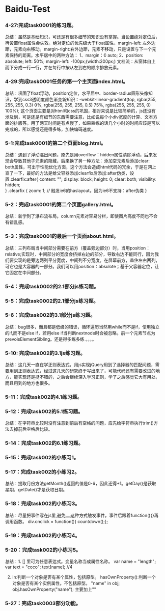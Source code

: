 ﻿# Baidu-Test

### 4-27:完成task0001的练习题。
总结：虽然是基础知识，可还是有很多细节的知识没有掌握。当设置绝对定位后，再设置float属性会失效。绝对定位的优先级大于float属性。margin-left: 左外边距，元素向右移动。margin-right:右外边距，元素不移动，只是设置与下一个元素保持的距离。水平居中的两种方法：
1、margin：0 auto;
2、position: absolute;
     left: 50%;
     margin-left: -100px;(width:200px;)
文档流：从窗体自上而下分成一行一行，并在每行中按从左到右的顺序排放元素。

### 4-29:完成task0001任务的第一个主页面index.html。
总结：巩固了float浮动，position定位，水平居中、border-radius圆形头像知识，学到css3透明度颜色渐变新知识：-webkit-linear-gradient(top, rgba(255, 255, 255, 0.3) 0%, rgba(255, 255, 255, 0.5) 75%, rgba(255, 255, 255, 0) 100%); 这个页面主要是对html和css的巩固，相对来说是比较简单的，js还没有涉及到，可是还是有细节的东西需要注意，比如说每个小div宽度的计算、文本方面的排版等。用了两天时间是有点慢了，如果熟练的话几个小时的时间应该是可以完成的，所以感觉还是得多练，加快编码速度。


### 5-1:完成task0001的第二个页面blog.html。
总结：遇到了浮动溢出问题，原先是用overflow：hidden属性清除浮动，后来发现会导致其他子元素的隐藏，后来换了另一种方法：添加空元素后添加clear: both属性，可出于性能优化方面，这个方法会造成html代码的冗余，于是在网上查了一下，最好的方法是给父容器添加clearfix后添加:after伪类，设置.clearfix:after{
  content: ""; 
  display: block; 
  height: 0; 
  clear: both; 
  visibility: hidden;  
}
.clearfix {
zoom: 1; // 触发ie6的haslayout，因为ie6不支持：after伪类
}

### 5-2：完成task0001的第二个页面gallery.html。
总结：新学到了瀑布流布局，column元素对容易分栏，即使图片高度不同也不会有错乱感。

### 5-3：完成task0001的最后一个页面about.html。
总结：三列布局当中间部分需要在前方（覆盖旁边部分）时，当用position：relative;实现时，中间部分的宽度会挤掉右边的部分，导致右边不能同行，因为我们要实现的是旁边两列平分宽度，中间列不分宽度，在屏幕前方，盖住左右两列，可它也是大容器的一部分。我们可以用position：absulote；基于父容器定位，让它固定在中间部分。

### 5-4：完成task0002的2.1部分js练习题。
### 5-5：完成task0002的2.1部分js练习题。

### 5-6：完成task002的3.1部分js练习题。
总结：bug很多，而且都是低级的错误，循环遍历当然用while而不是if，使用独立的if,而不是else if，若用else if当判断nextnode时会被忽略。前一个元素节点为prevoisElementSibling。还是得多练多练 。。。。

### 5-10: 完成task002的3.1js练习题。
总结：这几天一直在学正则表达式，用js实现jQuery用到了选择器的匹配问题，需要用到正则表达式，经过这几天的研究终于写出来了，可能代码还有需要改进的地方，能实现还是挺不错的，之后会继续深入学习正则，学了之后感觉它大有用处，而且用到的地方也很多。

### 5-11：完成task002的4.1练习题。
### 5-12：完成task002的5.1练习题。
总结：在字符串比较时没有注意到前后有空格的问题，应先给字符串执行trim()方法去掉前后空格后比较。

### 5-14：完成task002的6.1练习题。
### 5-15：完成task002的小练习1。

### 5-17：完成task002的小练习2。
总结：提取月份方法getMonth()返回的值是0-6，因此还得+1。getDay()是获取星期，getDate()才是获取日期。

### 5-18：完成task002的小练习3。
总结：尽量把事件写在js里,避免<button onclick=""></button>这种方式触发事件。事件后跟着function(){}再调用函数。
      div.onclick = function(){ countdown();};

### 5-19：完成task002的小练习4。

### 5-20：完成task002的小练习5。
总结：1. [] 里可为任意表达式。变量名称当成属性名称。
var name = "length"; 
var text = "coco";
text[name];   //4

2. in:判断一个对象是否有某个属性，包括原型。
  hasOwnProperty():判断一个对象是否有某个实例属性，不包括原型。
 "name" in obj;  obj.hasOwnProperty("name");    主要加上""

### 5-27：完成task0003部分功能。
